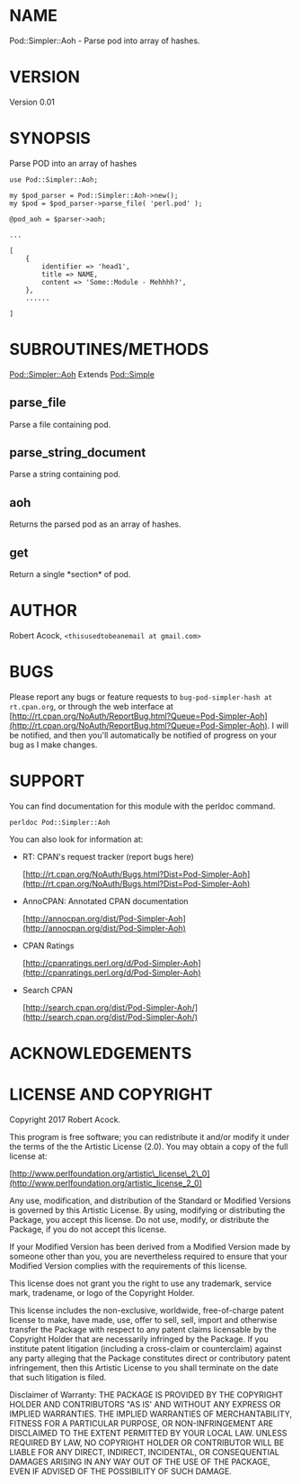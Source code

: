 # NAME

Pod::Simpler::Aoh - Parse pod into array of hashes.

# VERSION

Version 0.01

# SYNOPSIS

Parse POD into an array of hashes

    use Pod::Simpler::Aoh;

    my $pod_parser = Pod::Simpler::Aoh->new();
    my $pod = $pod_parser->parse_file( 'perl.pod' );

    @pod_aoh = $parser->aoh;

    ...

    [
        {
            identifier => 'head1',
            title => NAME,
            content => 'Some::Module - Mehhhh?',
        },
        ......

    ]

# SUBROUTINES/METHODS

[Pod::Simpler::Aoh](https://metacpan.org/pod/Pod::Simpler::Aoh) Extends [Pod::Simple](https://metacpan.org/pod/Pod::Simple)

## parse\_file

Parse a file containing pod.

## parse\_string\_document

Parse a string containing pod.

## aoh

Returns the parsed pod as an array of hashes.

## get

Return a single \*section\* of pod.

# AUTHOR

Robert Acock, `<thisusedtobeanemail at gmail.com>`

# BUGS

Please report any bugs or feature requests to `bug-pod-simpler-hash at rt.cpan.org`, or through
the web interface at [http://rt.cpan.org/NoAuth/ReportBug.html?Queue=Pod-Simpler-Aoh](http://rt.cpan.org/NoAuth/ReportBug.html?Queue=Pod-Simpler-Aoh).  I will be notified, and then you'll
automatically be notified of progress on your bug as I make changes.

# SUPPORT

You can find documentation for this module with the perldoc command.

    perldoc Pod::Simpler::Aoh

You can also look for information at:

- RT: CPAN's request tracker (report bugs here)

    [http://rt.cpan.org/NoAuth/Bugs.html?Dist=Pod-Simpler-Aoh](http://rt.cpan.org/NoAuth/Bugs.html?Dist=Pod-Simpler-Aoh)

- AnnoCPAN: Annotated CPAN documentation

    [http://annocpan.org/dist/Pod-Simpler-Aoh](http://annocpan.org/dist/Pod-Simpler-Aoh)

- CPAN Ratings

    [http://cpanratings.perl.org/d/Pod-Simpler-Aoh](http://cpanratings.perl.org/d/Pod-Simpler-Aoh)

- Search CPAN

    [http://search.cpan.org/dist/Pod-Simpler-Aoh/](http://search.cpan.org/dist/Pod-Simpler-Aoh/)

# ACKNOWLEDGEMENTS

# LICENSE AND COPYRIGHT

Copyright 2017 Robert Acock.

This program is free software; you can redistribute it and/or modify it
under the terms of the the Artistic License (2.0). You may obtain a
copy of the full license at:

[http://www.perlfoundation.org/artistic\_license\_2\_0](http://www.perlfoundation.org/artistic_license_2_0)

Any use, modification, and distribution of the Standard or Modified
Versions is governed by this Artistic License. By using, modifying or
distributing the Package, you accept this license. Do not use, modify,
or distribute the Package, if you do not accept this license.

If your Modified Version has been derived from a Modified Version made
by someone other than you, you are nevertheless required to ensure that
your Modified Version complies with the requirements of this license.

This license does not grant you the right to use any trademark, service
mark, tradename, or logo of the Copyright Holder.

This license includes the non-exclusive, worldwide, free-of-charge
patent license to make, have made, use, offer to sell, sell, import and
otherwise transfer the Package with respect to any patent claims
licensable by the Copyright Holder that are necessarily infringed by the
Package. If you institute patent litigation (including a cross-claim or
counterclaim) against any party alleging that the Package constitutes
direct or contributory patent infringement, then this Artistic License
to you shall terminate on the date that such litigation is filed.

Disclaimer of Warranty: THE PACKAGE IS PROVIDED BY THE COPYRIGHT HOLDER
AND CONTRIBUTORS "AS IS' AND WITHOUT ANY EXPRESS OR IMPLIED WARRANTIES.
THE IMPLIED WARRANTIES OF MERCHANTABILITY, FITNESS FOR A PARTICULAR
PURPOSE, OR NON-INFRINGEMENT ARE DISCLAIMED TO THE EXTENT PERMITTED BY
YOUR LOCAL LAW. UNLESS REQUIRED BY LAW, NO COPYRIGHT HOLDER OR
CONTRIBUTOR WILL BE LIABLE FOR ANY DIRECT, INDIRECT, INCIDENTAL, OR
CONSEQUENTIAL DAMAGES ARISING IN ANY WAY OUT OF THE USE OF THE PACKAGE,
EVEN IF ADVISED OF THE POSSIBILITY OF SUCH DAMAGE.
